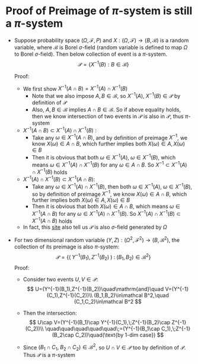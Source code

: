 # Proof of Preimage of $\pi$-system is still a $\pi$-system

- Suppose probability space $(\Omega,\mathcal F,P)$ and $X:(\Omega,\mathcal F)\to (B,\mathcal B)$ is a random variable, where $\mathcal B$ is Borel $\sigma$-field (random variable is defined to map $\Omega$ to Borel $\sigma$-field). Then below collection of event is a $\pi$-system.
  $$
  \mathcal P=\{X^{-1}(B):B\in\mathcal B\}
  $$
  

  Proof:

  - We first show $X^{-1}(A\cap B)=X^{-1}(A)\cap X^{-1}(B)$ 
    - Note that we also impose $A,B\in\mathcal B$, so $X^{-1}(A),\; X^{-1}(B)\in\mathcal P$ by definition of $\mathcal P$
    -  Also, $A,B\in\mathcal B$ implies $A\cap B\in\mathcal B$. So if above equality holds, then we know intersection of two events in $\mathcal P$ is also in $\mathcal P$, thus $\pi$-system
  - $X^{-1}(A\cap B)\subset X^{-1}(A)\cap X^{-1}(B)$ :
    - Take any $\omega\in X^{-1}(A\cap B)$, and by definition of preimage $X^{-1}$, we know $X(\omega)\in A\cap B$, which further implies both $X(\omega)\in A,X(\omega)\in B$
    - Then it is obvious that both $\omega\in X^{-1}(A),\;\omega\in X^{-1}(B)$, which means $\omega\in X^{-1}(A)\cap X^{-1}(B)$ for any $\omega\in A\cap B$. So $X^{-1}\subset X^{-1}(A)\cap X^{-1}(B)$ holds
  - $X^{-1}(A)\cap X^{-1}(B)\subset X^{-1}(A\cap B)$: 
    - Take any $\omega\in X^{-1}(A)\cap X^{-1}(B)$, then both $\omega\in X^{-1}(A),\;\omega\in X^{-1}(B)$, so by definition of preimage $X^{-1}$, we know $X(\omega)\in A\cap B$, which further implies both $X(\omega)\in A,X(\omega)\in B$
    - Then it is obvious that both $X(\omega)\in A\cap B$, which means $\omega\in X^{-1}(A\cap B)$ for any $\omega\in X^{-1}(A)\cap X^{-1}(B)$. So $X^{-1}(A)\cap X^{-1}(B)\subset X^{-1}(A\cap B)$ holds
  - In fact, this [site](https://math.stackexchange.com/questions/651076/sigma-algebra-generated-by-pi-system) also tell us $\mathcal P$ is also $\sigma$-field generated by $\Omega$

- For two dimensional random variable $(Y,Z):(\Omega^2,\mathcal F^2)\to (B,\mathcal B^2)$, the collection of its preimage is also $\pi$-system:
  $$
  \mathcal P=\{(\;Y^{-1}(B_1),Z^{-1}(B_2)\;)\;:\; (B_1,B_2)\in\mathcal B^2 \}
  $$
  Proof:

  - Consider two events $U,V\in\mathcal P$:
    $$
    U=(Y^{-1}(B_1),Z^{-1}(B_2))\quad\mathrm{and}\quad V=(Y^{-1}(C_1),Z^{-1}(C_2))\\
    (B_1,B_2)\in\mathcal B^2,\quad (C_1,C_2)\in\mathcal B^2
    $$

  - Then the intersection:
    $$
    U\cap V=(Y^{-1}(B_1)\cap Y^{-1}(C_1),\;Z^{-1}(B_2)\cap Z^{-1}(C_2))\\
    \quad\quad\quad\quad\quad\;=(Y^{-1}(B_1\cap C_1),\;Z^{-1}(B_2\cap C_2))\quad(\text{by 1-dim case})
    $$

  - Since $(B_1\cap C_1,\; B_2\cap C_2)\in\mathcal B^2$, so $U\cap V\in\mathcal P$ too by definition of $\mathcal P$. Thus $\mathcal P$ is a $\pi$-system